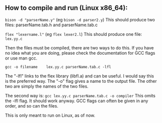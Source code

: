 ## How to compile and run (Linux x86_64):

`bison -d "parserName.y"` 
(eg `bison -d parser2.y`)
	This should produce two files: parserName.tab.h and parserName.tab.c

`flex "lexername.l"` 
(eg `flex lexer2.l`)
	This should produce one file: `lex.yy.c`

Then the files must be compiled, there are two ways to do this. 
If you have no idea what you are doing, please check the documentation for GCC flags or use man gcc.

`gcc -o filename	lex.yy.c parserName.tab.c -lfl`

The "-lfl" links to the flex library (libfl.a) and can be useful. I would say this is the preferred way.
The "-o" flag gives a name to the output file.
The other two are simply the names of the two files.

The second way is:
`gcc lex.yy.c parserName.tab.c -o compiler`
This omits the -lfl flag. It should work anyway. GCC flags can often be given in any order, and so can the files.

This is only meant to run on Linux, as of now. 



